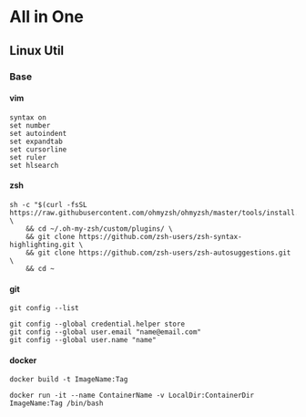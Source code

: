 # All in One

## Linux Util

### Base

#### vim

```
syntax on
set number
set autoindent
set expandtab
set cursorline
set ruler
set hlsearch
```

#### zsh

```
sh -c "$(curl -fsSL https://raw.githubusercontent.com/ohmyzsh/ohmyzsh/master/tools/install.sh)" \
    && cd ~/.oh-my-zsh/custom/plugins/ \
    && git clone https://github.com/zsh-users/zsh-syntax-highlighting.git \
    && git clone https://github.com/zsh-users/zsh-autosuggestions.git \
    && cd ~
```

#### git

```
git config --list

git config --global credential.helper store
git config --global user.email "name@email.com"
git config --global user.name "name"
```

#### docker

```
docker build -t ImageName:Tag

docker run -it --name ContainerName -v LocalDir:ContainerDir ImageName:Tag /bin/bash
```